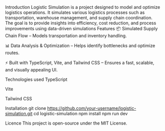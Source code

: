 Introduction
    Logistic Simulation is a project designed to model and optimize logistics operations. It simulates various logistics processes such as transportation, warehouse management, and supply chain coordination. The goal is to provide insights into efficiency, cost reduction, and process improvements using data-driven simulations
Features
      📦 Simulated Supply Chain Flow – Models transportation and inventory handling.

📊 Data Analysis & Optimization – Helps identify bottlenecks and optimize routes.

⚡ Built with TypeScript, Vite, and Tailwind CSS – Ensures a fast, scalable, and visually appealing UI.

Technologies used
  TypeScript

  Vite

  Tailwind CSS

Installation
  git clone https://github.com/your-username/logistic-simulation.git
 cd logistic-simulation
 npm install
 npm run dev

 Licence
   This project is open-source under the MIT License.

